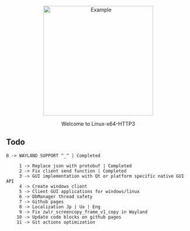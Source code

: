 <p align="center">
  <img src="https://media1.tenor.com/m/-Vi7l_4kFjgAAAAC/anime.gif" alt="Example" width="300" height="300">
</p>

<p align="center">Welcome to Linux-x64-HTTP3</p>

## Todo

```
0 -> WAYLAND SUPPORT ^_^ | Completed
```

```
     1 -> Replace json with protobuf | Completed
     2 -> Fix client send function | Completed
     3 -> GUI implementation with Qt or platform specific native GUI API 
     4 -> Create windows client
     5 -> Client GUI applications for windows/linux
     6 -> DbManager thread safety
     7 -> Github pages
     8 -> Localization Jp | Ua | Eng
     9 -> Fix zwlr_screencopy_frame_v1_copy in Wayland
    10 -> Update code blocks on github pages
    11 -> Git actions optimization
```

